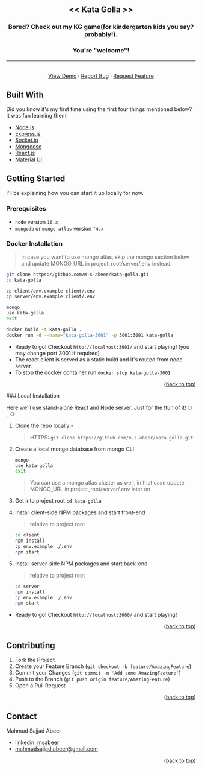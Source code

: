 <div id="top"></div>

<!-- PROJECT TITLE -->
<br />
<div align="center">
  <!-- <a href="">
    <img src="" alt="Logo" width="80" height="80">
  </a> -->

  <h2 align="center">&lt;&lt; Kata Golla &gt;&gt;</h2>
  <h3 align="center">Bored? Check out my KG game(for kindergarten kids you say? probably!).</h3>
  <h3>You're "welcome"!</h3>
  <hr />
  <p align="center">
    <!-- <a href=""><strong>Explore the docs »</strong></a>
    <br /> -->
    <br />
    <a href="https://kata-golla-msa.herokuapp.com/">View Demo</a>
    ·
    <a href="https://github.com/m-s-abeer/kata-golla/issues">Report Bug</a>
    ·
    <a href="https://github.com/m-s-abeer/kata-golla/issues">Request Feature</a>
  </p>
</div>

<!-- TABLE OF CONTENTS -->
<!-- <details>
  <summary>Table of Contents</summary>
  <ol>
    <li>
      <a href="#about-the-project">About The Project</a>
      <ul>
        <li><a href="#built-with">Built With</a></li>
      </ul>
    </li>
    <li>
      <a href="#getting-started">Getting Started</a>
      <ul>
        <li><a href="#prerequisites">Prerequisites</a></li>
        <li><a href="#installation">Installation</a></li>
      </ul>
    </li>
    <li><a href="#usage">Usage</a></li>
    <li><a href="#contributing">Contributing</a></li>
    <li><a href="#license">License</a></li>
    <li><a href="#contact">Contact</a></li>
    <li><a href="#acknowledgments">Acknowledgments</a></li>
  </ol>
</details> -->

<!-- ABOUT THE PROJECT -->

<!-- ## About The Project -->

## Built With

Did you know it's my first time using the first four things mentioned below? It was fun learning them!

- [Node.js](https://nodejs.org/)
- [Express.js](https://expressjs.com/)
- [Socket.io](https://socket.io/)
- [Mongoose](https://mongoosejs.com/)
- [React.js](https://reactjs.org/)
- [Material UI](https://mui.com/)

<!-- <p align="right">(<a href="#top">back to top</a>)</p> -->

<!-- GETTING STARTED -->

## Getting Started

I'll be explaining how you can start it up locally for now.

### Prerequisites

- `node` version `16.x`
- `mongodb` or `mongo atlas` version `^4.x`

### Docker Installation

> In case you want to use mongo atlas, skip the mongo section below and update MONGO_URL in project_root/server/.env instead.

```sh
git clone https://github.com/m-s-abeer/kata-golla.git
cd kata-golla

cp client/env.example client/.env
cp server/env.example client/.env

mongo
use kata-golla
exit

docker build -t kata-golla .
docker run -d --name="kata-golla-3001" -p 3001:3001 kata-golla
```

- Ready to go! Checkout `http://localhost:3001/` and start playing! (you may change port 3001 if required)
- The react client is served as a static build and it's routed from node server.
- To stop the docker container run `docker stop kata-golla-3001`

<p align="right">(<a href="#top">back to top</a>)</p>
### Local Installation

Here we'll use stand-alone React and Node server. Just for the !fun of it! ⚆ \_ ⚆

1. Clone the repo locally:-

   > HTTPS: `git clone https://github.com/m-s-abeer/kata-golla.git`

2. Create a local mongo database from mongo CLI
   ```sh
   mongo
   use kata-golla
   exit
   ```
   > You can use a mongo atlas cluster as well, in that case update MONGO_URL in project_root/server/.env later on
3. Get into project root `cd kata-golla`
4. Install client-side NPM packages and start front-end

   > relative to project root

   ```sh
   cd client
   npm install
   cp env.example ./.env
   npm start
   ```

5. Install server-side NPM packages and start back-end

   > relative to project root

   ```sh
   cd server
   npm install
   cp env.example ./.env
   npm start
   ```

- Ready to go! Checkout `http://localhost:3000/` and start playing!
<p align="right">(<a href="#top">back to top</a>)</p>

<!-- USAGE EXAMPLES -->

<!-- ## Usage

Usage details

<p align="right">(<a href="#top">back to top</a>)</p> -->

<!-- CONTRIBUTING -->

## Contributing

1. Fork the Project
2. Create your Feature Branch (`git checkout -b feature/AmazingFeature`)
3. Commit your Changes (`git commit -m 'Add some AmazingFeature'`)
4. Push to the Branch (`git push origin feature/AmazingFeature`)
5. Open a Pull Request

<p align="right">(<a href="#top">back to top</a>)</p>

<!-- LICENSE -->

<!-- ## License

Distributed under the MIT License. See `LICENSE.txt` for more information.

<p align="right">(<a href="#top">back to top</a>)</p> -->

<!-- CONTACT -->

## Contact

Mahmud Sajjad Abeer

- [linkedin: msabeer](https://www.linkedin.com/in/msabeer/)
- mahmudsajjad.abeer@gmail.com

<p align="right">(<a href="#top">back to top</a>)</p>

<!-- ACKNOWLEDGMENTS -->
<!--
## Acknowledgments

Use this space to list resources you find helpful and would like to give credit to. I've included a few of my favorites to kick things off!

- [Choose an Open Source License](https://choosealicense.com)
- [GitHub Emoji Cheat Sheet](https://www.webpagefx.com/tools/emoji-cheat-sheet)
- [Malven's Flexbox Cheatsheet](https://flexbox.malven.co/)
- [Malven's Grid Cheatsheet](https://grid.malven.co/)
- [Img Shields](https://shields.io)
- [GitHub Pages](https://pages.github.com)
- [Font Awesome](https://fontawesome.com)
- [React Icons](https://react-icons.github.io/react-icons/search)

<p align="right">(<a href="#top">back to top</a>)</p> -->

<!-- MARKDOWN LINKS & IMAGES -->
<!-- https://www.markdownguide.org/basic-syntax/#reference-style-links -->
